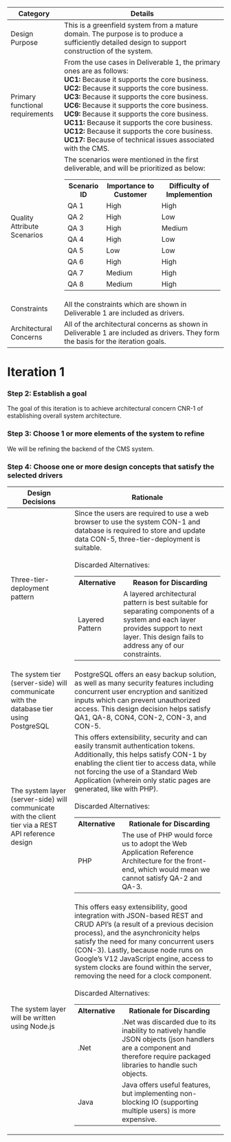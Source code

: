 | Category                        | Details                                                      |
| ------------------------------- | ------------------------------------------------------------ |
| Design Purpose                  | This is a greenfield system from a mature domain. The purpose is to produce a sufficiently detailed design to support construction of the system. |
| Primary functional requirements | From the use cases in Deliverable 1, the primary ones are as follows:<br>**UC1:** Because it supports the core business.<br/>**UC2:** Because it supports the core business.<br/>**UC3:** Because it supports the core business.<br/>**UC6:** Because it supports the core business.<br/>**UC9:** Because it supports the core business.<br/>**UC11:** Because it supports the core business.<br/>**UC12:** Because it supports the core business.<br/>**UC17:** Because of technical issues associated with the CMS. |
| Quality Attribute Scenarios     | The scenarios were mentioned in the first deliverable, and will be prioritized as below:</br><table><tr><th>Scenario ID</th><th>Importance to Customer</th><th>Difficulty of Implemention</th></tr><tr><td>QA 1</td><td>High</td><td>High</td></tr><tr><td>QA 2</td><td>High</td><td>Low</td></tr><tr><td>QA 3</td><td>High</td><td>Medium</td></tr><tr><td>QA 4</td><td>High</td><td>Low</td></tr><tr><td>QA 5</td><td>Low</td><td>Low</td></tr><tr><td>QA 6</td><td>High</td><td>High</td></tr><tr><td>QA 7</td><td>Medium</td><td>High</td></tr><tr><td>QA 8</td><td>Medium</td><td>High</td></tr></table> |
| Constraints                     | All the constraints which are shown in Deliverable 1 are included as drivers. |
| Architectural Concerns          | All of the architectural concerns as shown in Deliverable 1 are included as drivers. They form the basis for the iteration goals. |

# Iteration 1
### Step 2: Establish a goal 
The goal of this iteration is to achieve architectural concern CNR-1 of establishing overall system architecture.

### Step 3: Choose 1 or more elements of the system to refine
We will be refining the backend of the CMS system. 

### Step 4: Choose one or more design concepts that satisfy the selected drivers
| Design Decisions                                             | Rationale                                                    |
| ------------------------------------------------------------ | ------------------------------------------------------------ |
| Three-tier-deployment pattern                                | Since the users are required to use a web browser to use the system CON-1 and database is required to store and update data CON-5, three-tier-deployment is suitable.<br><br>Discarded Alternatives: <br><table><tr><th>Alternative</th><th>Reason for Discarding</th></tr><tr><td>Layered Pattern</td><td>A layered architectural pattern is best suitable for separating components of a system and each layer provides support to next layer. This design fails to address any of our constraints. </td></tr></table> |
| The system tier (server-side) will communicate with the database tier using  PostgreSQL | PostgreSQL offers an easy backup solution, as well as many security features including concurrent user encryption and sanitized inputs which can prevent unauthorized access. This design decision helps satisfy QA1, QA-8, CON4, CON-2, CON-3, and CON-5. |
| The system layer (server-side) will communicate with the client tier via a REST API reference design | This offers extensibility, security and can easily transmit authentication tokens. Additionally, this helps satisfy CON-1 by enabling the client tier to access data, while not forcing the use of a Standard Web Application (wherein only static pages are generated, like with PHP). <br><br>Discarded Alternatives:<br><table><tr><th>Alternative</th><th>Rationale for Discarding</th></tr><tr><td>PHP</td><td>The use of PHP would force us to adopt the Web Application Reference Architecture for the front-end, which would mean we cannot satisfy QA-2 and QA-3.</td></tr></table> |
| The system layer will be written using Node.js | This offers easy extensibility, good integration with JSON-based REST and CRUD API’s (a result of a previous decision process), and the asynchronicity helps satisfy the need for many concurrent users (CON-3). Lastly, because node runs on Google’s V12 JavaScript engine, access to system clocks are found within the server, removing the need for a clock component.<br><br>Discarded Alternatives:<br><table><tr><th>Alternative</th><th>Rationale for Discarding</th></tr><tr><td>.Net</td><td>.Net was discarded due to its inability to natively handle JSON objects (json handlers are a component and therefore require packaged libraries to handle such objects. </td></tr><tr><td>Java</td><td>Java offers useful features, but implementing non-blocking IO (supporting multiple users) is more expensive. </td></tr></table>